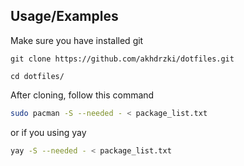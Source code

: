 

## Usage/Examples
Make sure you have installed git 
```git
git clone https://github.com/akhdrzki/dotfiles.git

cd dotfiles/
```

After cloning, follow this command
```bash
sudo pacman -S --needed - < package_list.txt
```
or if you using yay
```bash
yay -S --needed - < package_list.txt
```

